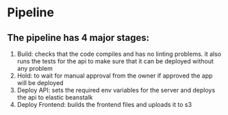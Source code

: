 # Pipeline

## The pipeline has 4 major stages:
1. Build:
checks that the code compiles and has no linting problems. it also runs the tests for the api to make sure that it can be deployed without any problem
1. Hold: to wait for manual approval from the owner if approved the app will be deployed
1. Deploy API: sets the required env variables for the server and deploys the api to elastic beanstalk
1. Deploy Frontend: builds the frontend files and uploads it to s3
